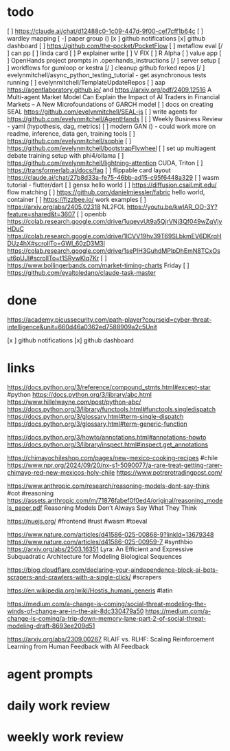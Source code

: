 
# todo
[  ] https://claude.ai/chat/d12488c0-1c09-447d-9f00-cef7cff1b64c
[ ] wardley mapping
[ -] paper group ()
[x ] github notifications
[x]   github dashboard
[ ] https://github.com/the-pocket/PocketFlow
[ ] metaflow eval
[/ ] can pp
[ ] linda card
[ ] P explainer write
[ ] V FIX
[ ] R Alpha
[ ] value app
[ ] OpenHands project prompts in .openhands_instructions
[/ ] server setup
[ ] workflows for gumloop or kestra
[/ ] cleanup github forked repos
[/ ] evelynmitchell/async_python_testing_tutorial - get asynchronous tests running
[ ] evelynmitchell/TemplateUpdateRepos
[ ] aap https://agentlaboratory.github.io/ and https://arxiv.org/pdf/2409.12516 A Multi-agent Market Model Can Explain the Impact of AI Traders in Financial Markets – A New Microfoundations of GARCH model
[ ] docs on creating SEAL https://github.com/evelynmitchell/SEAL-js
[ ] write agents for https://github.com/evelynmitchell/AgentHands |
[ ] Weekly Business Review - yaml (hypothesis, dag, metrics)
[ ] modern GAN () - could work more on readme, inference, data gen, training tools
[ ] https://github.com/evelynmitchell/sophie
[ ] https://github.com/evelynmitchell/bootstrapFlywheel
[ ] set up multiagent debate training setup with phi4/ollama
[ ] https://github.com/evelynmitchell/lightning-attention CUDA, Triton
[ ] https://transformerlab.ai/docs/faq
[ ] flippable card layout https://claude.ai/chat/27b8d33a-fe75-46bb-ad15-c95f6448a329
[ ] wasm tutorial - flutter/dart
[ ] gensx hello world
[ ] https://diffusion.csail.mit.edu/ flow matching 
[ ] https://github.com/danielmiessler/fabric hello world, container
[ ] https://fizzbee.io/ work examples
[ ] https://arxiv.org/abs/2405.02318 NL2FOL
https://youtu.be/kwIAR_OO-3Y?feature=shared&t=3607
[ ] openbb https://colab.research.google.com/drive/1uqeyvUt9a5QjrVNj3Qf049wZqVjyHDuC https://colab.research.google.com/drive/1lCVV19hv39T69SLbkmEV6DKrqHDUz4hX#scrollTo=GWI_60zD3M3l https://colab.research.google.com/drive/1sePIH3GuhdMPlpDhEmN8TCxOsut6pUJI#scrollTo=t1SRywKlq7Kr
[ ]  https://www.bollingerbands.com/market-timing-charts Friday
[ ] https://github.com/eyaltoledano/claude-task-master
# done

https://academy.picussecurity.com/path-player?courseid=cyber-threat-intelligence&unit=660d46a0362ed7588909a2c5Unit

[x ] github notifications
[x]   github dashboard

# links

https://docs.python.org/3/reference/compound_stmts.html#except-star #python https://docs.python.org/3/library/abc.html https://www.hillelwayne.com/post/python-abc/ https://docs.python.org/3/library/functools.html#functools.singledispatch https://docs.python.org/3/glossary.html#term-single-dispatch https://docs.python.org/3/glossary.html#term-generic-function

https://docs.python.org/3/howto/annotations.html#annotations-howto https://docs.python.org/3/library/inspect.html#inspect.get_annotations

https://chimayochileshop.com/pages/new-mexico-cooking-recipes #chile https://www.npr.org/2024/09/20/nx-s1-5090077/a-rare-treat-getting-rarer-chimayo-red-new-mexicos-holy-chile https://www.potrerotradingpost.com/

https://www.anthropic.com/research/reasoning-models-dont-say-think #cot #reasoning https://assets.anthropic.com/m/71876fabef0f0ed4/original/reasoning_models_paper.pdf Reasoning Models Don’t Always Say What They Think 

https://nuejs.org/ #frontend #rust #wasm #toeval 

https://www.nature.com/articles/d41586-025-00868-9?linkId=13679348 https://www.nature.com/articles/d41586-025-00959-7 #synthbio https://arxiv.org/abs/2503.16351 Lyra: An Efficient and Expressive Subquadratic Architecture for Modeling Biological Sequences

https://blog.cloudflare.com/declaring-your-aindependence-block-ai-bots-scrapers-and-crawlers-with-a-single-click/ #scrapers

https://en.wikipedia.org/wiki/Hostis_humani_generis #latin 

https://medium.com/a-change-is-coming/social-threat-modeling-the-winds-of-change-are-in-the-air-8dc330479a50 https://medium.com/a-change-is-coming/a-trip-down-memory-lane-part-2-of-social-threat-modeling-draft-8693ee209d51 

https://arxiv.org/abs/2309.00267 RLAIF vs. RLHF: Scaling Reinforcement Learning from Human Feedback with AI Feedback
# agent prompts

# daily work review

# weekly work review